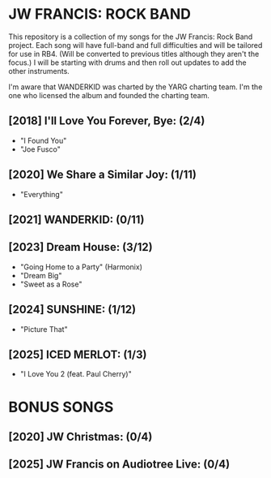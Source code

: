 # JW FRANCIS: ROCK BAND

This repository is a collection of my songs for the JW Francis: Rock Band project.
Each song will have full-band and full difficulties and will be tailored for use in RB4. (Will be converted to previous titles although they aren't the focus.)
I will be starting with drums and then roll out updates to add the other instruments.

I'm aware that WANDERKID was charted by the YARG charting team. I'm the one who licensed the album and founded the charting team. 

## [2018] I'll Love You Forever, Bye: (2/4)
* "I Found You"
* "Joe Fusco"
## [2020] We Share a Similar Joy: (1/11)
* "Everything"
## [2021] WANDERKID: (0/11)
## [2023] Dream House: (3/12)
* "Going Home to a Party" (Harmonix)
* "Dream Big"
* "Sweet as a Rose"
## [2024] SUNSHINE: (1/12)
* "Picture That"
## [2025] ICED MERLOT: (1/3)
* "I Love You 2 (feat. Paul Cherry)"
# BONUS SONGS
## [2020] JW Christmas: (0/4)
## [2025] JW Francis on Audiotree Live: (0/4)
